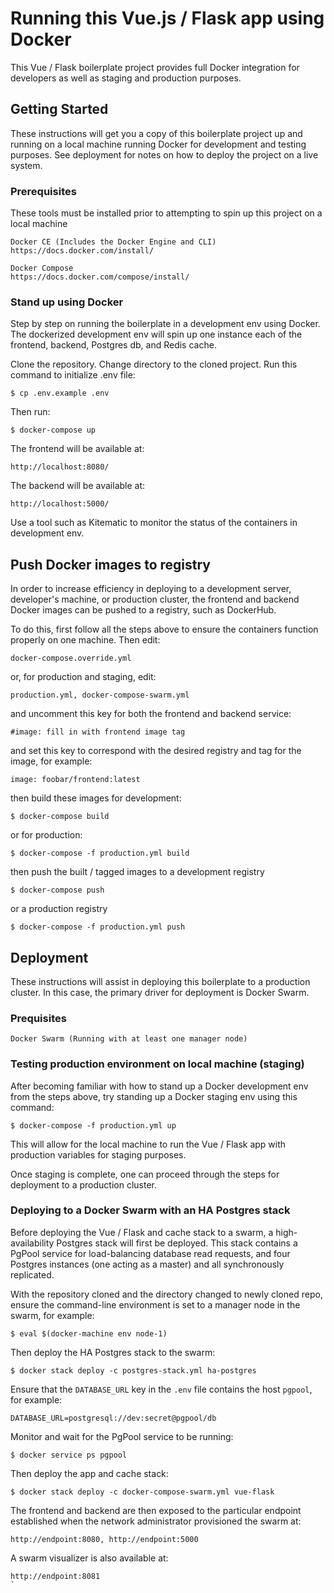 # Running this Vue.js / Flask app using Docker

This Vue / Flask boilerplate project provides full Docker integration for developers as well as staging and production purposes.

## Getting Started

These instructions will get you a copy of this boilerplate project up and running on a local machine running Docker for development and testing purposes. See deployment for notes on how to deploy the project on a live system.

### Prerequisites

These tools must be installed prior to attempting to spin up this project on a local machine

```
Docker CE (Includes the Docker Engine and CLI)
https://docs.docker.com/install/
```

```
Docker Compose
https://docs.docker.com/compose/install/
```

### Stand up using Docker

Step by step on running the boilerplate in a development env using Docker.
The dockerized development env will spin up one instance each of the frontend, backend, Postgres db, and Redis cache.

Clone the repository. Change directory to the cloned project. Run this command to initialize .env file:

```
$ cp .env.example .env
```

Then run:

```
$ docker-compose up
```

The frontend will be available at:

```
http://localhost:8080/
```

The backend will be available at:

```
http://localhost:5000/
```

Use a tool such as Kitematic to monitor the status of the containers in development env.

## Push Docker images to registry

In order to increase efficiency in deploying to a development server, developer's machine, or production cluster, the frontend and backend Docker images can be pushed to a registry, such as DockerHub.

To do this, first follow all the steps above to ensure the containers function properly on one machine.
Then edit:
```
docker-compose.override.yml
```
or, for production and staging, edit:
```
production.yml, docker-compose-swarm.yml
```
and uncomment this key for both the frontend and backend service:
```
#image: fill in with frontend image tag
```
and set this key to correspond with the desired registry and tag for the image, for example:
```
image: foobar/frontend:latest
```
then build these images for development:
```
$ docker-compose build
```
or for production:
```
$ docker-compose -f production.yml build
```
then push the built / tagged images to a development registry
```
$ docker-compose push
```
or a production registry
```
$ docker-compose -f production.yml push
```

## Deployment

These instructions will assist in deploying this boilerplate to a production cluster. In this case, the primary driver for deployment is Docker Swarm.

### Prequisites

```
Docker Swarm (Running with at least one manager node)
```

### Testing production environment on local machine (staging)

After becoming familiar with how to stand up a Docker development env from the steps above, try standing up a Docker staging env using this command:
```
$ docker-compose -f production.yml up
```
This will allow for the local machine to run the Vue / Flask app with production variables for staging purposes.

Once staging is complete, one can proceed through the steps for deployment to a production cluster.

### Deploying to a Docker Swarm with an HA Postgres stack

Before deploying the Vue / Flask and cache stack to a swarm, a high-availability Postgres stack will first be deployed. This stack contains a PgPool service for load-balancing database read requests, and four Postgres instances (one acting as a master) and all synchronously replicated. 

With the repository cloned and the directory changed to newly cloned repo, ensure the command-line environment is set to a manager node in the swarm, for example:
```
$ eval $(docker-machine env node-1)
```
Then deploy the HA Postgres stack to the swarm:
```
$ docker stack deploy -c postgres-stack.yml ha-postgres
```
Ensure that the ```DATABASE_URL``` key in the ```.env``` file contains the host ```pgpool```, for example:
```
DATABASE_URL=postgresql://dev:secret@pgpool/db
```
Monitor and wait for the PgPool service to be running:
```
$ docker service ps pgpool
```
Then deploy the app and cache stack:
```
$ docker stack deploy -c docker-compose-swarm.yml vue-flask
```

The frontend and backend are then exposed to the particular endpoint established when the network administrator provisioned the swarm at:
```
http://endpoint:8080, http://endpoint:5000
```
A swarm visualizer is also available at:
```
http://endpoint:8081
`
